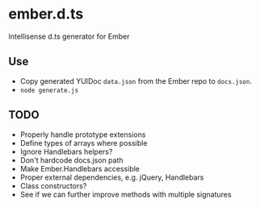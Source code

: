 # ember.d.ts

Intellisense d.ts generator for Ember

## Use

* Copy generated YUIDoc `data.json` from the Ember repo to `docs.json`.
* `node generate.js`

## TODO

* Properly handle prototype extensions
* Define types of arrays where possible
* Ignore Handlebars helpers?
* Don't hardcode docs.json path
* Make Ember.Handlebars accessible
* Proper external dependencies, e.g. jQuery, Handlebars
* Class constructors?
* See if we can further improve methods with multiple signatures